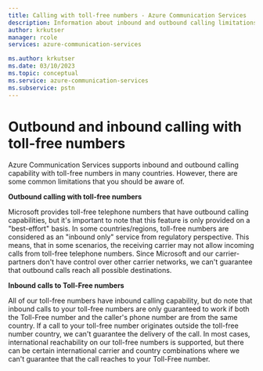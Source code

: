 ```yaml
---
title: Calling with toll-free numbers - Azure Communication Services
description: Information about inbound and outbound calling limitations with toll-free numbers
author: krkutser
manager: rcole
services: azure-communication-services

ms.author: krkutser
ms.date: 03/10/2023
ms.topic: conceptual
ms.service: azure-communication-services
ms.subservice: pstn
---
```


# Outbound and inbound calling with toll-free numbers
Azure Communication Services supports inbound and outbound calling capability with toll-free numbers in many countries. However, there are some common limitations that you should be aware of. 

**Outbound calling with toll-free numbers**

Microsoft provides toll-free telephone numbers that have outbound calling capabilities, but it's important to note that this feature is only provided on a "best-effort" basis. In some countries/regions, toll-free numbers are considered as an "inbound only" service from regulatory perspective. This means, that in some scenarios, the receiving carrier may not allow incoming calls from toll-free telephone numbers. Since Microsoft and our carrier-partners don't have control over other carrier networks, we can't guarantee that outbound calls reach all possible destinations.


**Inbound calls to Toll-Free numbers**

All of our toll-free numbers have inbound calling capability, but do note that inbound calls to your toll-free numbers are only guaranteed to work if both the Toll-Free number and the caller's phone number are from the same country. If a call to your toll-free number originates outside the toll-free number country, we can't guarantee the delivery of the call. In most cases, international reachability on our toll-free numbers is supported, but there can be certain international carrier and country combinations where we can't guarantee that the call reaches to your Toll-Free number.
